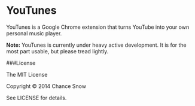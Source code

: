 YouTunes
========

YouTunes is a Google Chrome extension that turns YouTube into your own
personal music player.

__Note:__ YouTunes is currently under heavy active development. It is for the most
part usable, but please tread lightly.

###License

The MIT License

Copyright &copy; 2014 Chance Snow

See LICENSE for details.